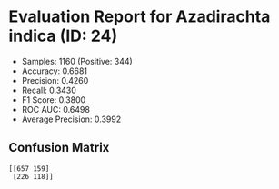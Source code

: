 # Evaluation Report for Azadirachta indica (ID: 24)
- Samples: 1160 (Positive: 344)
- Accuracy: 0.6681
- Precision: 0.4260
- Recall: 0.3430
- F1 Score: 0.3800
- ROC AUC: 0.6498
- Average Precision: 0.3992

## Confusion Matrix
```
[[657 159]
 [226 118]]
```